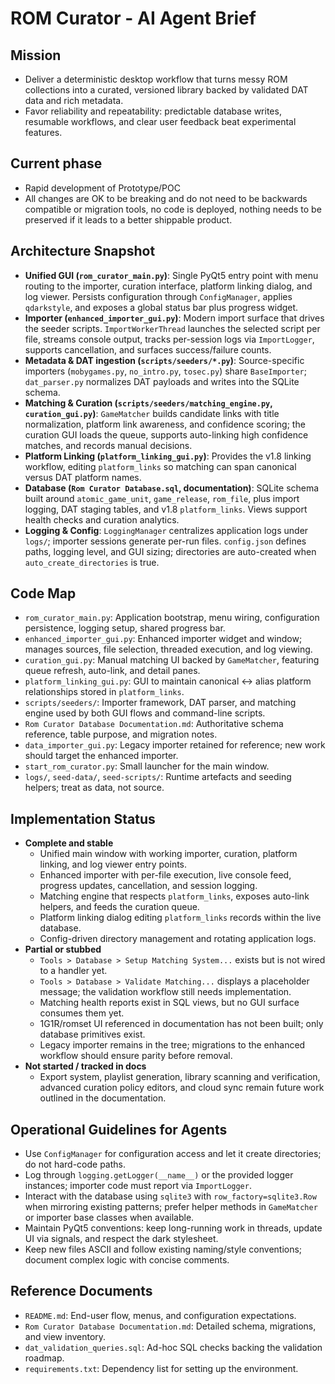 # ROM Curator - AI Agent Brief

## Mission
- Deliver a deterministic desktop workflow that turns messy ROM collections into a curated, versioned library backed by validated DAT data and rich metadata.
- Favor reliability and repeatability: predictable database writes, resumable workflows, and clear user feedback beat experimental features.

## Current phase 
- Rapid development of Prototype/POC
- All changes are OK to be breaking and do not need to be backwards compatible or migration tools, no code is deployed, nothing needs to be preserved if it leads to a better shippable product.

## Architecture Snapshot
- **Unified GUI (`rom_curator_main.py`)**: Single PyQt5 entry point with menu routing to the importer, curation interface, platform linking dialog, and log viewer. Persists configuration through `ConfigManager`, applies `qdarkstyle`, and exposes a global status bar plus progress widget.
- **Importer (`enhanced_importer_gui.py`)**: Modern import surface that drives the seeder scripts. `ImportWorkerThread` launches the selected script per file, streams console output, tracks per-session logs via `ImportLogger`, supports cancellation, and surfaces success/failure counts.
- **Metadata & DAT ingestion (`scripts/seeders/*.py`)**: Source-specific importers (`mobygames.py`, `no_intro.py`, `tosec.py`) share `BaseImporter`; `dat_parser.py` normalizes DAT payloads and writes into the SQLite schema.
- **Matching & Curation (`scripts/seeders/matching_engine.py`, `curation_gui.py`)**: `GameMatcher` builds candidate links with title normalization, platform link awareness, and confidence scoring; the curation GUI loads the queue, supports auto-linking high confidence matches, and records manual decisions.
- **Platform Linking (`platform_linking_gui.py`)**: Provides the v1.8 linking workflow, editing `platform_links` so matching can span canonical versus DAT platform names.
- **Database (`Rom Curator Database.sql`, documentation)**: SQLite schema built around `atomic_game_unit`, `game_release`, `rom_file`, plus import logging, DAT staging tables, and v1.8 `platform_links`. Views support health checks and curation analytics.
- **Logging & Config**: `LoggingManager` centralizes application logs under `logs/`; importer sessions generate per-run files. `config.json` defines paths, logging level, and GUI sizing; directories are auto-created when `auto_create_directories` is true.

## Code Map
- `rom_curator_main.py`: Application bootstrap, menu wiring, configuration persistence, logging setup, shared progress bar.
- `enhanced_importer_gui.py`: Enhanced importer widget and window; manages sources, file selection, threaded execution, and log viewing.
- `curation_gui.py`: Manual matching UI backed by `GameMatcher`, featuring queue refresh, auto-link, and detail panes.
- `platform_linking_gui.py`: GUI to maintain canonical <-> alias platform relationships stored in `platform_links`.
- `scripts/seeders/`: Importer framework, DAT parser, and matching engine used by both GUI flows and command-line scripts.
- `Rom Curator Database Documentation.md`: Authoritative schema reference, table purpose, and migration notes.
- `data_importer_gui.py`: Legacy importer retained for reference; new work should target the enhanced importer.
- `start_rom_curator.py`: Small launcher for the main window.
- `logs/`, `seed-data/`, `seed-scripts/`: Runtime artefacts and seeding helpers; treat as data, not source.

## Implementation Status
- **Complete and stable**
  - Unified main window with working importer, curation, platform linking, and log viewer entry points.
  - Enhanced importer with per-file execution, live console feed, progress updates, cancellation, and session logging.
  - Matching engine that respects `platform_links`, exposes auto-link helpers, and feeds the curation queue.
  - Platform linking dialog editing `platform_links` records within the live database.
  - Config-driven directory management and rotating application logs.
- **Partial or stubbed**
  - `Tools > Database > Setup Matching System...` exists but is not wired to a handler yet.
  - `Tools > Database > Validate Matching...` displays a placeholder message; the validation workflow still needs implementation.
  - Matching health reports exist in SQL views, but no GUI surface consumes them yet.
  - 1G1R/romset UI referenced in documentation has not been built; only database primitives exist.
  - Legacy importer remains in the tree; migrations to the enhanced workflow should ensure parity before removal.
- **Not started / tracked in docs**
  - Export system, playlist generation, library scanning and verification, advanced curation policy editors, and cloud sync remain future work outlined in the documentation.

## Operational Guidelines for Agents
- Use `ConfigManager` for configuration access and let it create directories; do not hard-code paths.
- Log through `logging.getLogger(__name__)` or the provided logger instances; importer code must report via `ImportLogger`.
- Interact with the database using `sqlite3` with `row_factory=sqlite3.Row` when mirroring existing patterns; prefer helper methods in `GameMatcher` or importer base classes when available.
- Maintain PyQt5 conventions: keep long-running work in threads, update UI via signals, and respect the dark stylesheet.
- Keep new files ASCII and follow existing naming/style conventions; document complex logic with concise comments.

## Reference Documents
- `README.md`: End-user flow, menus, and configuration expectations.
- `Rom Curator Database Documentation.md`: Detailed schema, migrations, and view inventory.
- `dat_validation_queries.sql`: Ad-hoc SQL checks backing the validation roadmap.
- `requirements.txt`: Dependency list for setting up the environment.
